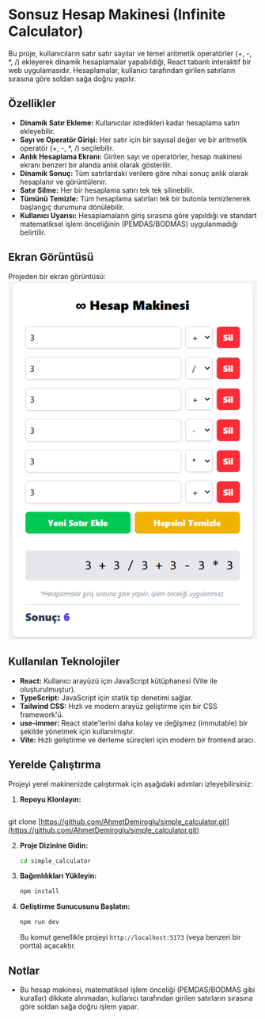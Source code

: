 # Sonsuz Hesap Makinesi (Infinite Calculator)

Bu proje, kullanıcıların satır satır sayılar ve temel aritmetik operatörler (+, -, *, /) ekleyerek dinamik hesaplamalar yapabildiği, React tabanlı interaktif bir web uygulamasıdır. Hesaplamalar, kullanıcı tarafından girilen satırların sırasına göre soldan sağa doğru yapılır.

## Özellikler

* **Dinamik Satır Ekleme:** Kullanıcılar istedikleri kadar hesaplama satırı ekleyebilir.
* **Sayı ve Operatör Girişi:** Her satır için bir sayısal değer ve bir aritmetik operatör (+, -, \*, /) seçilebilir.
* **Anlık Hesaplama Ekranı:** Girilen sayı ve operatörler, hesap makinesi ekranı benzeri bir alanda anlık olarak gösterilir.
* **Dinamik Sonuç:** Tüm satırlardaki verilere göre nihai sonuç anlık olarak hesaplanır ve görüntülenir.
* **Satır Silme:** Her bir hesaplama satırı tek tek silinebilir.
* **Tümünü Temizle:** Tüm hesaplama satırları tek bir butonla temizlenerek başlangıç durumuna dönülebilir.
* **Kullanıcı Uyarısı:** Hesaplamaların giriş sırasına göre yapıldığı ve standart matematiksel işlem önceliğinin (PEMDAS/BODMAS) uygulanmadığı belirtilir.

## Ekran Görüntüsü

Projeden bir ekran görüntüsü:
![Sonsuz Hesap Makinesi Ekran Görüntüsü](./screenshot.png)

## Kullanılan Teknolojiler

* **React:** Kullanıcı arayüzü için JavaScript kütüphanesi (Vite ile oluşturulmuştur).
* **TypeScript:** JavaScript için statik tip denetimi sağlar.
* **Tailwind CSS:** Hızlı ve modern arayüz geliştirme için bir CSS framework'ü.
* **use-immer:** React state'lerini daha kolay ve değişmez (immutable) bir şekilde yönetmek için kullanılmıştır.
* **Vite:** Hızlı geliştirme ve derleme süreçleri için modern bir frontend aracı.

## Yerelde Çalıştırma

Projeyi yerel makinenizde çalıştırmak için aşağıdaki adımları izleyebilirsiniz:

1.  **Repoyu Klonlayın:**
    ```bash
git clone [https://github.com/AhmetDemiroglu/simple_calculator.git](https://github.com/AhmetDemiroglu/simple_calculator.git)
    
2.  **Proje Dizinine Gidin:**
    ```bash
    cd simple_calculator
    ```

3.  **Bağımlılıkları Yükleyin:**
    ```bash
    npm install
    ```

4.  **Geliştirme Sunucusunu Başlatın:**
    ```bash
    npm run dev
    ```
    Bu komut genellikle projeyi `http://localhost:5173` (veya benzeri bir portta) açacaktır.

## Notlar

* Bu hesap makinesi, matematiksel işlem önceliği (PEMDAS/BODMAS gibi kurallar) dikkate alınmadan, kullanıcı tarafından girilen satırların sırasına göre soldan sağa doğru işlem yapar.

